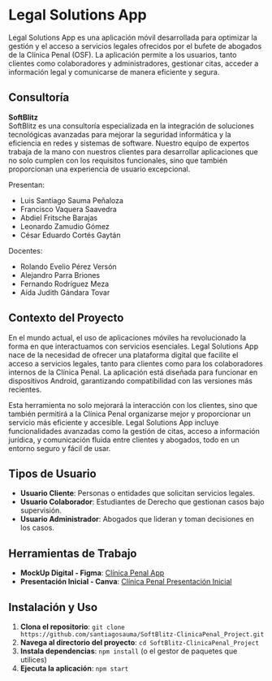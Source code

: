 # Legal Solutions App

Legal Solutions App es una aplicación móvil desarrollada para optimizar la gestión y el acceso a servicios legales ofrecidos por el bufete de abogados de la Clínica Penal (OSF). La aplicación permite a los usuarios, tanto clientes como colaboradores y administradores, gestionar citas, acceder a información legal y comunicarse de manera eficiente y segura.

## Consultoría

**SoftBlitz**  
SoftBlitz es una consultoría especializada en la integración de soluciones tecnológicas avanzadas para mejorar la seguridad informática y la eficiencia en redes y sistemas de software. Nuestro equipo de expertos trabaja de la mano con nuestros clientes para desarrollar aplicaciones que no solo cumplen con los requisitos funcionales, sino que también proporcionan una experiencia de usuario excepcional.

Presentan:  
- Luis Santiago Sauma Peñaloza  
- Francisco Vaquera Saavedra  
- Abdiel Fritsche Barajas  
- Leonardo Zamudio Gómez  
- César Eduardo Cortés Gaytán

Docentes:  
- Rolando Evelio Pérez Versón  
- Alejandro Parra Briones  
- Fernando Rodríguez Meza  
- Aída Judith Gándara Tovar

## Contexto del Proyecto

En el mundo actual, el uso de aplicaciones móviles ha revolucionado la forma en que interactuamos con servicios esenciales. Legal Solutions App nace de la necesidad de ofrecer una plataforma digital que facilite el acceso a servicios legales, tanto para clientes como para los colaboradores internos de la Clínica Penal. La aplicación está diseñada para funcionar en dispositivos Android, garantizando compatibilidad con las versiones más recientes.

Esta herramienta no solo mejorará la interacción con los clientes, sino que también permitirá a la Clínica Penal organizarse mejor y proporcionar un servicio más eficiente y accesible. Legal Solutions App incluye funcionalidades avanzadas como la gestión de citas, acceso a información jurídica, y comunicación fluida entre clientes y abogados, todo en un entorno seguro y fácil de usar.

## Tipos de Usuario

- **Usuario Cliente**: Personas o entidades que solicitan servicios legales.
- **Usuario Colaborador**: Estudiantes de Derecho que gestionan casos bajo supervisión.
- **Usuario Administrador**: Abogados que lideran y toman decisiones en los casos.

## Herramientas de Trabajo

- **MockUp Digital - Figma**: [Clínica Penal App](https://www.figma.com/design/zh6VobRc6wSZPaGuifHL6s/Cl%C3%ADnica-Penal-App---Equipo-5?node-id=1-1501&t=yKHhERyovNj70uUR-1)
- **Presentación Inicial - Canva**: [Clínica Penal Presentación Inicial](https://www.canva.com/design/DAGN4p9d1Y0/C_7YrhZfzL6iPidXGJ2dAA/view?utm_content=DAGN4p9d1Y0&utm_campaign=designshare&utm_medium=link&utm_source=editor)

## Instalación y Uso

1. **Clona el repositorio**: `git clone https://github.com/santiagosauma/SoftBlitz-ClinicaPenal_Project.git`
2. **Navega al directorio del proyecto**: `cd SoftBlitz-ClinicaPenal_Project`
3. **Instala dependencias**: `npm install` (o el gestor de paquetes que utilices)
4. **Ejecuta la aplicación**: `npm start`
